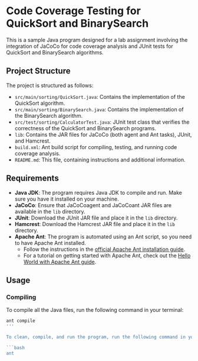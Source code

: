 # Code Coverage Testing for QuickSort and BinarySearch

This is a sample Java program designed for a lab assignment involving the integration of JaCoCo for code coverage analysis and JUnit tests for QuickSort and BinarySearch algorithms.

## Project Structure

The project is structured as follows:

- `src/main/sorting/QuickSort.java`: Contains the implementation of the QuickSort algorithm.
- `src/main/sorting/BinarySearch.java`: Contains the implementation of the BinarySearch algorithm.
- `src/test/sorting/CalculatorTest.java`: JUnit test class that verifies the correctness of the QuickSort and BinarySearch programs.
- `lib`: Contains the JAR files for JaCoCo (both agent and Ant tasks), JUnit, and Hamcrest.
- `build.xml`: Ant build script for compiling, testing, and running code coverage analysis.
- `README.md`: This file, containing instructions and additional information.

## Requirements

- **Java JDK**: The program requires Java JDK to compile and run. Make sure you have it installed on your machine.
- **JaCoCo**: Ensure that JaCoCoagent and JaCoCoant JAR files are available in the `lib` directory.
- **JUnit**: Download the JUnit JAR file and place it in the `lib` directory.
- **Hamcrest**: Download the Hamcrest JAR file and place it in the `lib` directory.
- **Apache Ant**: The program is automated using an Ant script, so you need to have Apache Ant installed.
    - Follow the instructions in the [official Apache Ant installation guide](https://ant.apache.org/manual/install.html).
    - For a tutorial on getting started with Apache Ant, check out the [Hello World with Apache Ant guide](https://ant.apache.org/manual/tutorial-HelloWorldWithAnt.html).

## Usage

### Compiling

To compile all the Java files, run the following command in your terminal:

```bash
ant compile
'''

To clean, compile, and run the program, run the following command in your terminal:

```bash
ant
